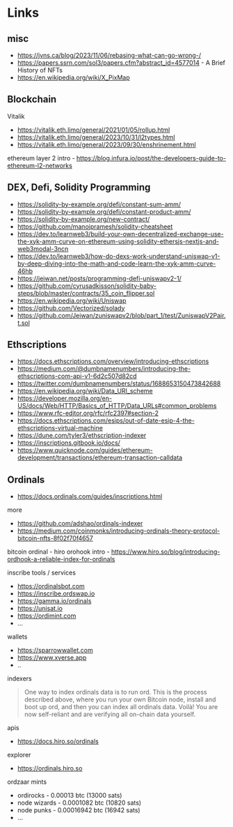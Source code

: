 
# Links


## misc

- <https://jvns.ca/blog/2023/11/06/rebasing-what-can-go-wrong-/>
- <https://papers.ssrn.com/sol3/papers.cfm?abstract_id=4577014> - A Brief History of NFTs
- <https://en.wikipedia.org/wiki/X_PixMap>



## Blockchain

Vitalik
- <https://vitalik.eth.limo/general/2021/01/05/rollup.html>
- <https://vitalik.eth.limo/general/2023/10/31/l2types.html>
- <https://vitalik.eth.limo/general/2023/09/30/enshrinement.html>


ethereum layer 2 intro -
<https://blog.infura.io/post/the-developers-guide-to-ethereum-l2-networks>




## DEX, Defi, Solidity Programming

- <https://solidity-by-example.org/defi/constant-sum-amm/>
- <https://solidity-by-example.org/defi/constant-product-amm/>
- <https://solidity-by-example.org/new-contract/>
- <https://github.com/manojpramesh/solidity-cheatsheet>
- <https://dev.to/learnweb3/build-your-own-decentralized-exchange-use-the-xyk-amm-curve-on-ethereum-using-solidity-ethersjs-nextjs-and-web3modal-3ncn>
- <https://dev.to/learnweb3/how-do-dexs-work-understand-uniswap-v1-by-deep-diving-into-the-math-and-code-learn-the-xyk-amm-curve-46hb>
- <https://jeiwan.net/posts/programming-defi-uniswapv2-1/>
- <https://github.com/cyrusadkisson/solidity-baby-steps/blob/master/contracts/35_coin_flipper.sol>
- <https://en.wikipedia.org/wiki/Uniswap>
- <https://github.com/Vectorized/solady>
- <https://github.com/Jeiwan/zuniswapv2/blob/part_1/test/ZuniswapV2Pair.t.sol>



## Ethscriptions

- <https://docs.ethscriptions.com/overview/introducing-ethscriptions>
- <https://medium.com/@dumbnamenumbers/introducing-the-ethscriptions-com-api-v1-6d2c507d82cd>
- <https://twitter.com/dumbnamenumbers/status/1688653150473842688>
- <https://en.wikipedia.org/wiki/Data_URI_scheme>
- <https://developer.mozilla.org/en-US/docs/Web/HTTP/Basics_of_HTTP/Data_URLs#common_problems>
- <https://www.rfc-editor.org/rfc/rfc2397#section-2>
- <https://docs.ethscriptions.com/esips/out-of-date-esip-4-the-ethscriptions-virtual-machine>
- <https://dune.com/tyler3/ethscription-indexer>
- <https://inscriptions.gitbook.io/docs/>
- <https://www.quicknode.com/guides/ethereum-development/transactions/ethereum-transaction-calldata>




## Ordinals

- <https://docs.ordinals.com/guides/inscriptions.html>

more

- <https://github.com/adshao/ordinals-indexer>
- <https://medium.com/coinmonks/introducing-ordinals-theory-protocol-bitcoin-nfts-8f02f70f4657>

bitcoin ordinal - hiro orohook intro -
<https://www.hiro.so/blog/introducing-ordhook-a-reliable-index-for-ordinals>





inscribe tools / services

- <https://ordinalsbot.com>
- <https://inscribe.ordswap.io>
- <https://gamma.io/ordinals>
- <https://unisat.io>
- <https://ordimint.com>
- ...

wallets

- <https://sparrowwallet.com>
- <https://www.xverse.app>
- ..


indexers

> One way to index ordinals data is to run ord.
> This is the process described above, where you run
> your own Bitcoin node, install and boot up ord, 
> and then you can index all ordinals data. Voilà! 
> You are now self-reliant and are verifying all on-chain data yourself.


apis

- <https://docs.hiro.so/ordinals>

explorer

- <https://ordinals.hiro.so>


ordzaar mints

- ordirocks    - 0.00013 btc  (13000 sats)
- node wizards - 0.0001082 btc (10820 sats)
- node punks   - 0.00016942 btc (16942 sats)
- ...